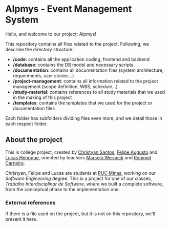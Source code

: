 # Alpmys - Event Management System

Hello, and welcome to our project: Alpmys!

This repository contains all files related to the project. Following, we describe the directory structure:

- **/code**: contains all the application coding, frontend and backend
- **/database**: contains the DB model and necessary scripts
- **/documentation**: contains all documentation files (system architecture, requeriments, user stories...)
- **/project-management**: contains all information related to the project management (scope definition, WBS, schedule...)
- **/study-material**: contains references to all study materials that we used in the making of this project
- **/templates**: contains the templates that we used for the project or documentation files

Each folder has subfolders dividing files even more, and we detail those in each respect folder.

## About the project

This is college project, created by [Christyan Santos](https://github.com/christyans), [Felipe Augusto](https://github.com/felipeaugustosm) and [Lucas Henrique](https://github.com/lucasheriques),
oriented by teachers [Marcelo Werneck](http://lattes.cnpq.br/7916822169975132) and [Rommel Carneiro](http://lattes.cnpq.br/3481135151978051).

Christyan, Felipe and Lucas are students at [PUC Minas](https://www.pucminas.br/Paginas/default.aspx), working on our *Software Engineering* degree. This is a project for one of our classes, *Trabalho Interdisciplinar de Software*, 
where we built a complete software, from the conceptual phase to the implementation one.

### External references

If there is a file used on the project, but it is not on this repository, we'll present it here.
